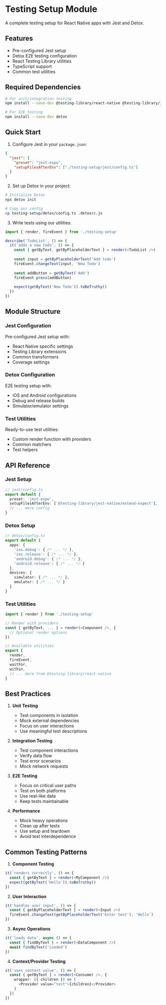 # Testing Setup Module

A complete testing setup for React Native apps with Jest and Detox.

## Features

- Pre-configured Jest setup
- Detox E2E testing configuration
- React Testing Library utilities
- TypeScript support
- Common test utilities

## Required Dependencies

```bash
# For unit/integration testing
npm install --save-dev @testing-library/react-native @testing-library/jest-native jest-expo

# For E2E testing
npm install --save-dev detox
```

## Quick Start

1. Configure Jest in your `package.json`:

```json
{
  "jest": {
    "preset": "jest-expo",
    "setupFilesAfterEnv": ["./testing-setup/jest/config.ts"]
  }
}
```

2. Set up Detox in your project:

```bash
# Initialize Detox
npx detox init

# Copy our config
cp testing-setup/detox/config.ts .detoxrc.js
```

3. Write tests using our utilities:

```typescript
import { render, fireEvent } from './testing-setup'

describe('TodoList', () => {
  it('adds a new todo', () => {
    const { getByText, getByPlaceholderText } = render(<TodoList />)
    
    const input = getByPlaceholderText('Add todo')
    fireEvent.changeText(input, 'New Todo')
    
    const addButton = getByText('Add')
    fireEvent.press(addButton)
    
    expect(getByText('New Todo')).toBeTruthy()
  })
})
```

## Module Structure

### Jest Configuration

Pre-configured Jest setup with:
- React Native specific settings
- Testing Library extensions
- Common transformers
- Coverage settings

### Detox Configuration

E2E testing setup with:
- iOS and Android configurations
- Debug and release builds
- Simulator/emulator settings

### Test Utilities

Ready-to-use test utilities:
- Custom render function with providers
- Common matchers
- Test helpers

## API Reference

### Jest Setup

```typescript
// jest/config.ts
export default {
  preset: 'jest-expo',
  setupFilesAfterEnv: ['@testing-library/jest-native/extend-expect'],
  // ... more config
}
```

### Detox Setup

```typescript
// detox/config.ts
export default {
  apps: {
    'ios.debug': { /* ... */ },
    'ios.release': { /* ... */ },
    'android.debug': { /* ... */ },
    'android.release': { /* ... */ }
  },
  devices: {
    simulator: { /* ... */ },
    emulator: { /* ... */ }
  }
}
```

### Test Utilities

```typescript
import { render } from './testing-setup'

// Render with providers
const { getByText, ... } = render(<Component />, {
  // Optional render options
})

// Available utilities
export {
  render,
  fireEvent,
  waitFor,
  within,
  // ... more from @testing-library/react-native
}
```

## Best Practices

1. **Unit Testing**
   - Test components in isolation
   - Mock external dependencies
   - Focus on user interactions
   - Use meaningful test descriptions

2. **Integration Testing**
   - Test component interactions
   - Verify data flow
   - Test error scenarios
   - Mock network requests

3. **E2E Testing**
   - Focus on critical user paths
   - Test on both platforms
   - Use real-like data
   - Keep tests maintainable

4. **Performance**
   - Mock heavy operations
   - Clean up after tests
   - Use setup and teardown
   - Avoid test interdependence

## Common Testing Patterns

1. **Component Testing**
```typescript
it('renders correctly', () => {
  const { getByText } = render(<MyComponent />)
  expect(getByText('Hello')).toBeTruthy()
})
```

2. **User Interaction**
```typescript
it('handles user input', () => {
  const { getByPlaceholderText } = render(<Input />)
  fireEvent.changeText(getByPlaceholderText('Enter text'), 'Hello')
})
```

3. **Async Operations**
```typescript
it('loads data', async () => {
  const { findByText } = render(<DataComponent />)
  await findByText('Loaded')
})
```

4. **Context/Provider Testing**
```typescript
it('uses context value', () => {
  const { getByText } = render(<Consumer />, {
    wrapper: ({ children }) => (
      <Provider value="test">{children}</Provider>
    )
  })
})
``` 